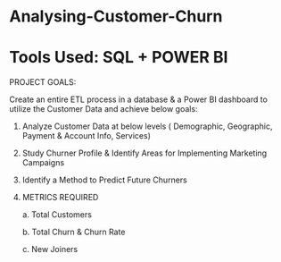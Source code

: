 # Analysing-Customer-Churn 
# Tools Used: SQL  + POWER BI
   
  

PROJECT GOALS:

Create an entire ETL process in a database & a Power BI dashboard to utilize the Customer Data and achieve below goals:

1.	Analyze Customer Data at below levels ( Demographic, Geographic, Payment & Account Info,  Services)
   
2.	Study Churner Profile & Identify Areas for Implementing Marketing Campaigns
	
3.	Identify a Method to Predict Future Churners
	
4.	METRICS REQUIRED

     a.	Total Customers
  	
     b.	Total Churn & Churn Rate
  	
     c.	New Joiners
